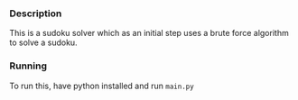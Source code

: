 ### Description

This is a sudoku solver which as an initial step uses a brute force algorithm to solve a sudoku. 

### Running

To run this, have python installed and run `main.py`
